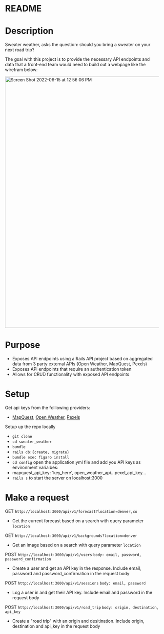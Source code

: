 # README

# Description
Sweater weather, asks the question: should you bring a sweater on your next road trip? 

The goal with this project is to provide the necessary API endpoints and data that a front-end team would need to build out a webpage like the wirefram below: 

<img width="820" alt="Screen Shot 2022-06-15 at 12 56 06 PM" src="https://user-images.githubusercontent.com/26349568/173903767-44956d7a-caf8-48f1-802d-5be6802b2303.png">

# Purpose 
- Exposes API endpoints using a Rails API project based on aggregated data from 3 party external APIs (Open Weather, MapQuest, Pexels)
- Exposes API endpoints that require an authentication token
- Allows for CRUD functionality with exposed API endpoints

# Setup
Get api keys from the folllowing providers: 
- [MapQuest](https://developer.mapquest.com), [Open Weather](https://openweathermap.org/api), [Pexels](https://www.pexels.com/api/)

Setup up the repo locally
- `git clone`
- `cd sweater_weather`
- `bundle`
- `rails db:{create, migrate}`
- `bundle exec figaro install`
- `cd config` open the application.yml file and add you API keys as environment varialbes: 
- mapquest_api_key: 'key_here', open_weather_api...pexel_api_key...
- `rails s` to start the server on localhost:3000

# Make a request
GET `http://localhost:3000/api/v1/forecast?location=denver,co`
- Get the current forecast based on a search with query parameter `location`

GET `http://localhost:3000/api/v1/backgrounds?location=denver`
- Get an image based on a search with query parameter `location`

POST `http://localhost:3000/api/v1/users` `body: email, password, password_confirmation`
- Create a user and get an API key in the response. Include email, password and password_confirmation in the request body

POST `http://localhost:3000/api/v1/sessions` `body: email, password`
- Log a user in and get their API key. Include email and password in the request body

POST `http://localhost:3000/api/v1/road_trip` `body: origin, destination, api_key`
- Create a "road trip" with an origin and desitination. Include origin, destination and api_key in the request body

